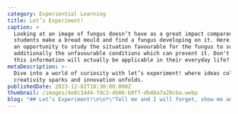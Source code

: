 ```yaml
---
category: Experiential Learning
title: Let’s Experiment!
caption: >
  Looking at an image of fungus doesn’t have as a great impact compared to when
  students make a bread mould and find a fungus developing on it. Here they get
  an opportunity to study the situation favourable for the fungus to survive and
  additionally the unfavourable conditions which can prevent it. Don't you think
  this information will actually be applicable in their everyday life?
metaDescription: >-
  Dive into a world of curiosity with let’s experiment! where ideas collide,
  creativity sparks and innovation unfolds.
publishedDate: 2023-12-02T18:30:00.000Z
thumbnail: /images/4e8c1444-7dc2-4b06-b0f7-db48a7a20c6a.webp
blog: "## Let’s Experiment!\n\n*\"Tell me and I will forget, show me and I may remember, but let me do and I will understand”*\n\nThis famous Chinese proverb rightly construes the importance of experiential learning. The most effective way to know how to cook is by experiencing the genuine process rather than by just reading it in a book or watching someone do it. Let me cite an example-\_\n\nWhen students were struggling to understand the concept of torque in a physics class, the teacher asked them to gather near the door and push it back and forth. They were asked to push the door near its hinge and then push it on the side of the door farthest from the hinges. This everyday activity made them realise that if one tries to open a door by pushing on the door near its hinges, it most likely will not open because there is not enough torque to force it to do so. To open the door, they had to push on the side of the door opposite from the hinges to provide a substantial moment arm which allowed for an increased torque to open the door. This kind of lesson made the complex concept relevant and applicable.\n\n\_\n\nWe all know that we live in a world where education is primarily focused on the entrance scores and marks of the students, but it is equally important to balance between theoretical and practical learning. Students should have a chance to connect the \"why\" behind a task to the \"how\" through experiential learning. Studies have shown that the brain reacts differently to learning experiences when they are hands-on. The physical engagement of learners helps them understand concepts more clearly and retain what they have learned better. However, one doesn't need an expert to prove this fact.\_\n\nLooking at an image of fungus doesn’t have a great impact compared to when students make a bread mould and find a fungus developing on it. Here they get an opportunity to study the situation favourable for the fungus to survive and additionally the unfavourable conditions which can prevent it. Don't you think this information will actually be applicable in their everyday life?\n\nOne of the fundamental reasons that most students struggle in school is that they’re bored, unmotivated and under-challenged. It’s not that they can’t understand the concept or are unable to grasp the principles. It’s just that those principles aren’t being presented in a way to spark their curiosity. Hands-on learning gives students a scope to explore, make mistakes, rectify and learn from them. These activities keep the students on their toes, get their blood pumping and their thoughts revved up. It forces them to follow instructions and understand the subsequent steps to take to overcome a challenge.\n\nSome of the hands-on activities are making a mimic of fold mountains using towels and boxes, role-playing a scene in the market involving cash transactions to learn about the concept of profit and loss, writing a poem, creating the models of a simple pendulum to understand the terms such as frequency, amplitude and time, understanding the polymers using borax powder, white glue and corn starch etc. Learning through this technique decorates the boom on both sides of the brain. It inspires the students to assume and interpret the statistics of the determined events and facilitates critical and analytical thinking. This kind of learning enhances problem-solving skills and gives an enduring memory.\n\nWe at Glentree Academy follow the Learning for Life approach towards education and incorporate it in every subject that we teach. Learning for Life approach is one of the reasons why Glentree Academy is one of the [Best CBSE schools in Sarjapur](https://www.glentreeacademy.com/glentree-sarjapur \"Best CBSE Schools in Sarjapur Road\") and also one of the [Best CBSE Schools in Whitefield](https://www.glentreeacademy.com/glentree-whitefield \"Best CBSE Schools in Whitefield\"). Experiential learning is the theme that all the [CBSE schools](https://www.glentreeacademy.com/ \"CBSE Schools\") are following. To help our students engage in hands-on learning of scientific principles, every student is provided with our exclusive custom-made Glennovator's Science Kit. This kit includes innovative experiments designed exclusively to mix and blend education and fun. These activities are aligned with their lessons and are clubbed with various extension activities that inspire students to go beyond their books and promote self-discovery and out-of-the-box thinking. With these methods, we aim to instil a 'There is science behind everything!' perspective in our students. We focus on helping our students to learn the practical aspects of science in everyday life and encourage them to research and make self-discoveries.\n\n\"We can teach from experience, but we cannot teach experience\"\n\n\\~ Sasha Azevedo\n"
---
```


